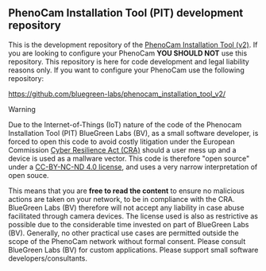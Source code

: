 ## PhenoCam Installation Tool (PIT) development repository

This is the development repository of the [PhenoCam Installation Tool (v2)](). If you are looking to configure your PhenoCam **YOU SHOULD NOT** use this repository. This repository is here for code development and legal liability reasons only. If you want to configure your PhenoCam use the following repository:

https://github.com/bluegreen-labs/phenocam_installation_tool_v2/

> [!warning]
> Due to the Internet-of-Things (IoT) nature of the code of the Phenocam Installation Tool (PIT) BlueGreen Labs (BV), as a small software developer, is forced to open this code to avoid costly litigation under the European Commission [Cyber Resilience Act (CRA)](https://en.wikipedia.org/wiki/Digital_Services_Act) should a user mess up and a device is used as a mallware vector. This code is therefore "open source" under a [CC-BY-NC-ND 4.0 license](https://creativecommons.org/licenses/by-nc-nd/4.0/), and uses a very narrow interpretation of open souce.
>
> This means that you are **free to read the content** to ensure no malicious actions are taken on your network, to be in compliance with the CRA. BlueGreen Labs (BV) therefore will not accept any liability in case abuse facilitated through camera devices. The license used is also as restrictive as possible due to the considerable time invested on part of BlueGreen Labs (BV). Generally, no other practical use cases are permitted outside the scope of the PhenoCam network without formal consent. Please consult BlueGreen Labs (BV) for custom applications. Please support small software developers/consultants.
